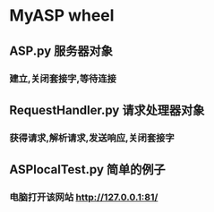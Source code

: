 # MyASP wheel
## ASP.py 服务器对象
### 建立,关闭套接字,等待连接
## RequestHandler.py 请求处理器对象
### 获得请求,解析请求,发送响应,关闭套接字
## ASPlocalTest.py 简单的例子
### 电脑打开该网站 http://127.0.0.1:81/
